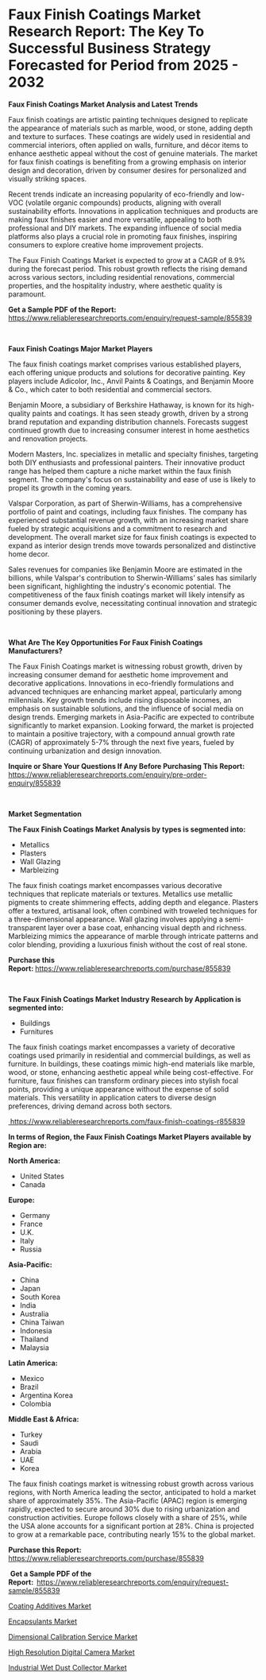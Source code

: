 <p><h1>Faux Finish Coatings Market Research Report: The Key To Successful Business Strategy Forecasted for Period from 2025 - 2032</h1></p><p><strong>Faux Finish Coatings Market Analysis and Latest Trends</strong></p>
<p><p>Faux finish coatings are artistic painting techniques designed to replicate the appearance of materials such as marble, wood, or stone, adding depth and texture to surfaces. These coatings are widely used in residential and commercial interiors, often applied on walls, furniture, and décor items to enhance aesthetic appeal without the cost of genuine materials. The market for faux finish coatings is benefiting from a growing emphasis on interior design and decoration, driven by consumer desires for personalized and visually striking spaces.</p><p>Recent trends indicate an increasing popularity of eco-friendly and low-VOC (volatile organic compounds) products, aligning with overall sustainability efforts. Innovations in application techniques and products are making faux finishes easier and more versatile, appealing to both professional and DIY markets. The expanding influence of social media platforms also plays a crucial role in promoting faux finishes, inspiring consumers to explore creative home improvement projects.</p><p>The Faux Finish Coatings Market is expected to grow at a CAGR of 8.9% during the forecast period. This robust growth reflects the rising demand across various sectors, including residential renovations, commercial properties, and the hospitality industry, where aesthetic quality is paramount.</p></p>
<p><strong>Get a Sample PDF of the Report:&nbsp;</strong> <a href="https://www.reliableresearchreports.com/enquiry/request-sample/855839?utm_campaign=12&utm_medium=2&utm_source=Github&utm_content=ia&utm_term=31032025&utm_id=faux-finish-coatings">https://www.reliableresearchreports.com/enquiry/request-sample/855839</a></p>
<p>&nbsp;</p>
<p><strong>Faux Finish Coatings Major Market Players</strong></p>
<p><p>The faux finish coatings market comprises various established players, each offering unique products and solutions for decorative painting. Key players include Adicolor, Inc., Anvil Paints & Coatings, and Benjamin Moore & Co., which cater to both residential and commercial sectors. </p><p>Benjamin Moore, a subsidiary of Berkshire Hathaway, is known for its high-quality paints and coatings. It has seen steady growth, driven by a strong brand reputation and expanding distribution channels. Forecasts suggest continued growth due to increasing consumer interest in home aesthetics and renovation projects.</p><p>Modern Masters, Inc. specializes in metallic and specialty finishes, targeting both DIY enthusiasts and professional painters. Their innovative product range has helped them capture a niche market within the faux finish segment. The company's focus on sustainability and ease of use is likely to propel its growth in the coming years.</p><p>Valspar Corporation, as part of Sherwin-Williams, has a comprehensive portfolio of paint and coatings, including faux finishes. The company has experienced substantial revenue growth, with an increasing market share fueled by strategic acquisitions and a commitment to research and development. The overall market size for faux finish coatings is expected to expand as interior design trends move towards personalized and distinctive home decor.</p><p>Sales revenues for companies like Benjamin Moore are estimated in the billions, while Valspar's contribution to Sherwin-Williams’ sales has similarly been significant, highlighting the industry's economic potential. The competitiveness of the faux finish coatings market will likely intensify as consumer demands evolve, necessitating continual innovation and strategic positioning by these players.</p></p>
<p>&nbsp;</p>
<p><strong>What Are The Key Opportunities For Faux Finish Coatings Manufacturers?</strong></p>
<p><p>The Faux Finish Coatings market is witnessing robust growth, driven by increasing consumer demand for aesthetic home improvement and decorative applications. Innovations in eco-friendly formulations and advanced techniques are enhancing market appeal, particularly among millennials. Key growth trends include rising disposable incomes, an emphasis on sustainable solutions, and the influence of social media on design trends. Emerging markets in Asia-Pacific are expected to contribute significantly to market expansion. Looking forward, the market is projected to maintain a positive trajectory, with a compound annual growth rate (CAGR) of approximately 5-7% through the next five years, fueled by continuing urbanization and design innovation.</p></p>
<p><strong>Inquire or Share Your Questions If Any Before Purchasing This Report:</strong> <a href="https://www.reliableresearchreports.com/enquiry/pre-order-enquiry/855839?utm_campaign=12&utm_medium=2&utm_source=Github&utm_content=ia&utm_term=31032025&utm_id=faux-finish-coatings">https://www.reliableresearchreports.com/enquiry/pre-order-enquiry/855839</a></p>
<p>&nbsp;</p>
<p><strong>Market Segmentation</strong></p>
<p><strong>The Faux Finish Coatings Market Analysis by types is segmented into:</strong></p>
<p><ul><li>Metallics</li><li>Plasters</li><li>Wall Glazing</li><li>Marbleizing</li></ul></p>
<p><p>The faux finish coatings market encompasses various decorative techniques that replicate materials or textures. Metallics use metallic pigments to create shimmering effects, adding depth and elegance. Plasters offer a textured, artisanal look, often combined with troweled techniques for a three-dimensional appearance. Wall glazing involves applying a semi-transparent layer over a base coat, enhancing visual depth and richness. Marbleizing mimics the appearance of marble through intricate patterns and color blending, providing a luxurious finish without the cost of real stone.</p></p>
<p><strong>Purchase this Report:&nbsp;</strong><a href="https://www.reliableresearchreports.com/purchase/855839?utm_campaign=12&utm_medium=2&utm_source=Github&utm_content=ia&utm_term=31032025&utm_id=faux-finish-coatings">https://www.reliableresearchreports.com/purchase/855839</a></p>
<p>&nbsp;</p>
<p><strong>The Faux Finish Coatings Market Industry Research by Application is segmented into:</strong></p>
<p><ul><li>Buildings</li><li>Furnitures</li></ul></p>
<p><p>The faux finish coatings market encompasses a variety of decorative coatings used primarily in residential and commercial buildings, as well as furniture. In buildings, these coatings mimic high-end materials like marble, wood, or stone, enhancing aesthetic appeal while being cost-effective. For furniture, faux finishes can transform ordinary pieces into stylish focal points, providing a unique appearance without the expense of solid materials. This versatility in application caters to diverse design preferences, driving demand across both sectors.</p></p>
<p><a href="https://www.reliableresearchreports.com/faux-finish-coatings-r855839?utm_campaign=12&utm_medium=2&utm_source=Github&utm_content=ia&utm_term=31032025&utm_id=faux-finish-coatings">&nbsp;https://www.reliableresearchreports.com/faux-finish-coatings-r855839</a></p>
<p><strong>In terms of Region, the Faux Finish Coatings Market Players available by Region are:</strong></p>
<p>
    <p> <strong> North America: </strong>
        <ul>
            <li>United States</li>
            <li>Canada</li>
        </ul>
        </p> 
    <p> <strong> Europe: </strong>
        <ul>
            <li>Germany</li>
            <li>France</li>
            <li>U.K.</li>
            <li>Italy</li>
            <li>Russia</li>
        </ul>
        </p> 
    <p> <strong> Asia-Pacific: </strong>
        <ul>
            <li>China</li>
            <li>Japan</li>
            <li>South Korea</li>
            <li>India</li>
            <li>Australia</li>
            <li>China Taiwan</li>
            <li>Indonesia</li>
            <li>Thailand</li>
            <li>Malaysia</li>
        </ul>
        </p> 
    <p> <strong> Latin America: </strong>
        <ul>
            <li>Mexico</li>
            <li>Brazil</li>
            <li>Argentina Korea</li>
            <li>Colombia</li>
        </ul>
        </p> 
    <p> <strong> Middle East & Africa: </strong>
        <ul>
            <li>Turkey</li>
            <li>Saudi</li>
            <li>Arabia</li>
            <li>UAE</li>
            <li>Korea</li>
        </ul>
    </p>
    </p>
<p><p>The faux finish coatings market is witnessing robust growth across various regions, with North America leading the sector, anticipated to hold a market share of approximately 35%. The Asia-Pacific (APAC) region is emerging rapidly, expected to secure around 30% due to rising urbanization and construction activities. Europe follows closely with a share of 25%, while the USA alone accounts for a significant portion at 28%. China is projected to grow at a remarkable pace, contributing nearly 15% to the global market.</p></p>
<p><strong>Purchase this Report: </strong><a href="https://www.reliableresearchreports.com/purchase/855839?utm_campaign=12&utm_medium=2&utm_source=Github&utm_content=ia&utm_term=31032025&utm_id=faux-finish-coatings">https://www.reliableresearchreports.com/purchase/855839</a></p>
<p>&nbsp;<strong>Get a Sample PDF of the Report:&nbsp;&nbsp;</strong><a href="https://www.reliableresearchreports.com/enquiry/request-sample/855839?utm_campaign=12&utm_medium=2&utm_source=Github&utm_content=ia&utm_term=31032025&utm_id=faux-finish-coatings">https://www.reliableresearchreports.com/enquiry/request-sample/855839</a></p>
<p><strong></strong></p>
<p><p><a href="https://github.com/lamlebienz7j/Market-Research-Report-List-1/blob/main/coating-additives-market.md?utm_campaign=12&utm_medium=2&utm_source=Github&utm_content=ia&utm_term=31032025&utm_id=faux-finish-coatings">Coating Additives Market</a></p><p><a href="https://github.com/zappasuccofz/Market-Research-Report-List-1/blob/main/encapsulants-market.md?utm_campaign=12&utm_medium=2&utm_source=Github&utm_content=ia&utm_term=31032025&utm_id=faux-finish-coatings">Encapsulants Market</a></p><p><a href="https://www.linkedin.com/pulse/examining-dimensional-calibration-service-market-globally-y8kae?utm_campaign=12&utm_medium=2&utm_source=Github&utm_content=ia&utm_term=31032025&utm_id=faux-finish-coatings">Dimensional Calibration Service Market</a></p><p><a href="https://www.linkedin.com/pulse/high-resolution-digital-camera-market-study-offers-insightful-d64ye?utm_campaign=12&utm_medium=2&utm_source=Github&utm_content=ia&utm_term=31032025&utm_id=faux-finish-coatings">High Resolution Digital Camera Market</a></p><p><a href="https://www.linkedin.com/pulse/analysis-global-industrial-wet-dust-collector-market-present-jlfoe?utm_campaign=12&utm_medium=2&utm_source=Github&utm_content=ia&utm_term=31032025&utm_id=faux-finish-coatings">Industrial Wet Dust Collector Market</a></p></p>
